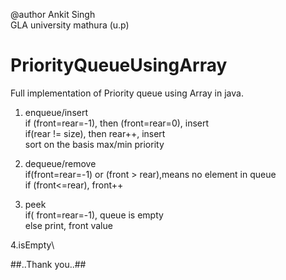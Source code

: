 @author Ankit Singh\
GLA university mathura (u.p)
# PriorityQueueUsingArray
Full implementation of Priority queue using Array in java.

1. enqueue/insert\
if (front=rear=-1), then (front=rear=0), insert\
if(rear != size), then rear++, insert\
sort on the basis max/min priority

2. dequeue/remove\
if(front=rear=-1) or (front > rear),means no element in queue\
if (front<=rear), front++

3. peek\
if( front=rear=-1), queue is empty\
else print, front value

4.isEmpty\

##..Thank you..##
